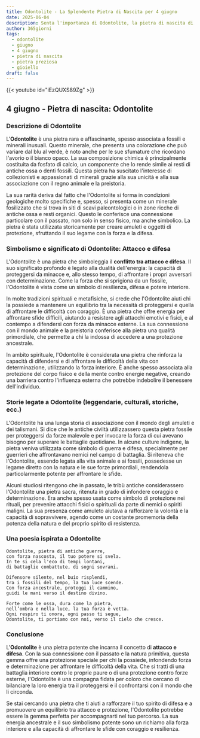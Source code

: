 ```yaml
---
title: Odontolite - La Splendente Pietra di Nascita per 4 giugno
date: 2025-06-04
description: Senta l'importanza di Odontolite, la pietra di nascita di 4 giugno che simboleggia Attacco e difesa. Lasci che la sua bellezza e il suo significato illuminino la sua giornata.
author: 365giorni
tags:
  - odontolite
  - giugno
  - 4 giugno
  - pietra di nascita
  - pietra preziosa
  - gioiello
draft: false
---
```


{{< youtube id="iEzQUXS89Zg" >}}

## 4 giugno - Pietra di nascita: Odontolite

### Descrizione di Odontolite

L'**Odontolite** è una pietra rara e affascinante, spesso associata a fossili e minerali inusuali. Questo minerale, che presenta una colorazione che può variare dal blu al verde, è noto anche per le sue sfumature che ricordano l'avorio o il bianco opaco. La sua composizione chimica è principalmente costituita da fosfato di calcio, un componente che lo rende simile ai resti di antiche ossa o denti fossili. Questa pietra ha suscitato l'interesse di collezionisti e appassionati di minerali grazie alla sua unicità e alla sua associazione con il regno animale e la preistoria.

La sua rarità deriva dal fatto che l'Odontolite si forma in condizioni geologiche molto specifiche e, spesso, si presenta come un minerale fosilizzato che si trova in siti di scavi paleontologici o in zone ricche di antiche ossa e resti organici. Questo le conferisce una connessione particolare con il passato, non solo in senso fisico, ma anche simbolico. La pietra è stata utilizzata storicamente per creare amuleti e oggetti di protezione, sfruttando il suo legame con la forza e la difesa.

### Simbolismo e significato di Odontolite: Attacco e difesa

L'Odontolite è una pietra che simboleggia il **conflitto tra attacco e difesa**. Il suo significato profondo è legato alla dualità dell'energia: la capacità di proteggersi da minacce e, allo stesso tempo, di affrontare i propri avversari con determinazione. Come la forza che si sprigiona da un fossile, l'Odontolite è vista come un simbolo di resilienza, difesa e potere interiore.

In molte tradizioni spirituali e metafisiche, si crede che l'Odontolite aiuti chi la possiede a mantenere un equilibrio tra la necessità di proteggersi e quella di affrontare le difficoltà con coraggio. È una pietra che offre energia per affrontare sfide difficili, aiutando a resistere agli attacchi emotivi e fisici, e al contempo a difendersi con forza da minacce esterne. La sua connessione con il mondo animale e la preistoria conferisce alla pietra una qualità primordiale, che permette a chi la indossa di accedere a una protezione ancestrale.

In ambito spirituale, l'Odontolite è considerata una pietra che rinforza la capacità di difendersi e di affrontare le difficoltà della vita con determinazione, utilizzando la forza interiore. È anche spesso associata alla protezione del corpo fisico e della mente contro energie negative, creando una barriera contro l'influenza esterna che potrebbe indebolire il benessere dell'individuo.

### Storie legate a Odontolite (leggendarie, culturali, storiche, ecc.)

L'Odontolite ha una lunga storia di associazione con il mondo degli amuleti e dei talismani. Si dice che le antiche civiltà utilizzassero questa pietra fossile per proteggersi da forze malevole e per invocare la forza di cui avevano bisogno per superare le battaglie quotidiane. In alcune culture indigene, la pietra veniva utilizzata come simbolo di guerra e difesa, specialmente per guerrieri che affrontavano nemici nel campo di battaglia. Si riteneva che l'Odontolite, essendo legata alla vita animale e ai fossili, possedesse un legame diretto con la natura e le sue forze primordiali, rendendola particolarmente potente per affrontare le sfide.

Alcuni studiosi ritengono che in passato, le tribù antiche considerassero l'Odontolite una pietra sacra, ritenuta in grado di infondere coraggio e determinazione. Era anche spesso usata come simbolo di protezione nei rituali, per prevenire attacchi fisici o spirituali da parte di nemici o spiriti maligni. La sua presenza come amuleto aiutava a rafforzare la volontà e la capacità di sopravvivere, agendo come un costante promemoria della potenza della natura e del proprio spirito di resistenza.

### Una poesia ispirata a Odontolite

```
Odontolite, pietra di antiche guerre,  
con forza nascosta, il tuo potere si svela.  
In te si cela l'eco di tempi lontani,  
di battaglie combattute, di sogni sovrani.

Difensore silente, nel buio risplendi,  
tra i fossili del tempo, la tua luce scende.  
Con forza ancestrale, proteggi il cammino,  
guidi le mani verso il destino divino.

Forte come le ossa, dura come la pietra,  
nell’ombra e nella luce, la tua forza è vetta.  
Ogni respiro ti onora, ogni passo ti segue,  
Odontolite, ti portiamo con noi, verso il cielo che cresce.
```

### Conclusione

L'**Odontolite** è una pietra potente che incarna il concetto di **attacco e difesa**. Con la sua connessione con il passato e la natura primitiva, questa gemma offre una protezione speciale per chi la possiede, infondendo forza e determinazione per affrontare le difficoltà della vita. Che si tratti di una battaglia interiore contro le proprie paure o di una protezione contro forze esterne, l'Odontolite è una compagna fidata per coloro che cercano di bilanciare la loro energia tra il proteggersi e il confrontarsi con il mondo che li circonda.

Se stai cercando una pietra che ti aiuti a rafforzare il tuo spirito di difesa e a promuovere un equilibrio tra attacco e protezione, l'Odontolite potrebbe essere la gemma perfetta per accompagnarti nel tuo percorso. La sua energia ancestrale e il suo simbolismo potente sono un richiamo alla forza interiore e alla capacità di affrontare le sfide con coraggio e resilienza.